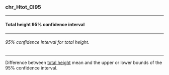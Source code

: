 ### chr_Htot_CI95



------
#### Total height 95% confidence interval



------
###### 95% confidence interval for total height.



------
Difference between [total height](./chr_Htot.md) mean and the upper or lower bounds of the 95% confidence interval.